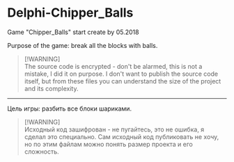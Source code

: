# Delphi-Chipper_Balls
Game "Chipper_Balls" start create by 05.2018

Purpose of the game: break all the blocks with balls.

> [!WARNING]\
> The source code is encrypted - don't be alarmed, this is not a mistake, I did it on purpose. I don't want to publish the source code itself, but from these files you can understand the size of the project and its complexity.

---

Цель игры: разбить все блоки шариками.

> [!WARNING]\
> Исходный код зашифрован - не пугайтесь, это не ошибка, я сделал это специально. Сам исходный код публиковать не хочу, но по этим файлам можно понять размер проекта и его сложность.
